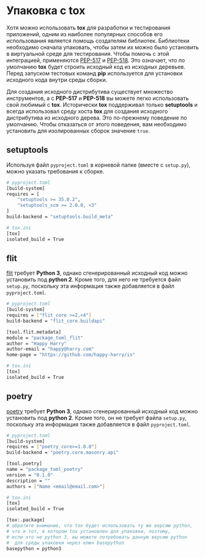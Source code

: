 # Упаковка с tox

Хотя можно использовать **tox** для разработки и тестирования приложений, одним из наиболее популярных способов его использования является помощь создателям библиотек. Библиотеки необходимо сначала упаковать, чтобы затем их можно было установить в виртуальной среде для тестирования. Чтобы помочь с этой интеграцией, применяются [PEP-517](https://www.python.org/dev/peps/pep-0517/) и [PEP-518](https://www.python.org/dev/peps/pep-0518/). Это означает, что по умолчанию **tox** будет строить исходный код из исходных деревьев. Перед запуском тестовых команд **pip** используется для установки исходного кода внутри среды сборки.

Для создания исходного дистрибутива существует множество инструментов, а с **PEP-517** и **PEP-518** вы можете легко использовать свой любимый с **tox**. Исторически **tox** поддерживал только **setuptools** и всегда использовал среду хоста **tox** для создания исходного дистрибутива из исходного дерева. Это по-прежнему поведение по умолчанию. Чтобы отказаться от этого поведения, вам необходимо установить для изолированных сборок значение `true`.

## setuptools

Используя файл `pyproject.toml` в корневой папке (вместе с `setup.py`), можно указать требования к сборке.

```bash
# pyproject.toml
[build-system]
requires = [
    "setuptools >= 35.0.2",
    "setuptools_scm >= 2.0.0, <3"
]
build-backend = "setuptools.build_meta"
```

```bash
# tox.ini
[tox]
isolated_build = True
```

## flit

[flit](https://flit.readthedocs.io/en/latest/) требует **Python 3**, однако сгенерированный исходный код можно установить под **python 2**. Кроме того, для него не требуется файл `setup.py`, поскольку эта информация также добавляется в файл `pyproject.toml`.

```bash
# pyproject.toml
[build-system]
requires = ["flit_core >=2,<4"]
build-backend = "flit_core.buildapi"

[tool.flit.metadata]
module = "package_toml_flit"
author = "Happy Harry"
author-email = "happy@harry.com"
home-page = "https://github.com/happy-harry/is"
```

```bash
# tox.ini
[tox]
isolated_build = True
```

## poetry

[poetry](https://python-poetry.org/) требует **Python 3**, однако сгенерированный исходный код можно установить под **python 2**. Кроме того, он не требует файла `setup.py`, поскольку эта информация также добавляется в файл `pyproject.toml`.

```bash
# pyproject.toml
[build-system]
requires = ["poetry_core>=1.0.0"]
build-backend = "poetry.core.masonry.api"

[tool.poetry]
name = "package_toml_poetry"
version = "0.1.0"
description = ""
authors = ["Name <email@email.com>"]
```

```bash
# tox.ini
[tox]
isolated_build = True

[tox:.package]
# обратите внимание, что tox будет использовать ту же версию python,
# что и тот, в котором tox установлен для упаковки, поэтому,
# если это не python 3, вы можете потребовать данную версию python
#  для среды упаковки через ключ basepython
basepython = python3
```
